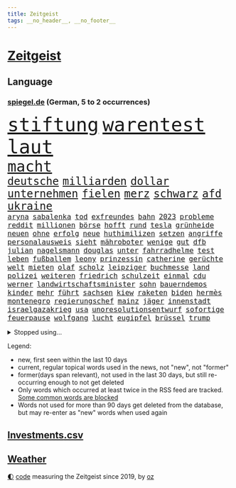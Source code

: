 ```yaml
---
title: Zeitgeist
tags: __no_header__, __no_footer__
---
```


# [Zeitgeist](https://oliz.io/zeitgeist/)

## Language

<h3><a href="https://www.spiegel.de" target="_blank">spiegel.de</a> (German, 5 to 2 occurrences)</h3>
<p style="font-family:monospace">
<span style="font-size:32pt"><a href="news_links.html#stiftung" class="current">stiftung</a></span>
<span style="font-size:32pt"><a href="news_links.html#warentest" class="current">warentest</a></span>
<span style="font-size:32pt"><a href="news_links.html#laut" class="current">laut</a></span>
<br>
<span style="font-size:25pt"><a href="news_links.html#macht" class="current">macht</a></span>
<br>
<span style="font-size:18pt"><a href="news_links.html#deutsche" class="current">deutsche</a></span>
<span style="font-size:18pt"><a href="news_links.html#milliarden" class="current">milliarden</a></span>
<span style="font-size:18pt"><a href="news_links.html#dollar" class="current">dollar</a></span>
<span style="font-size:18pt"><a href="news_links.html#unternehmen" class="current">unternehmen</a></span>
<span style="font-size:18pt"><a href="news_links.html#fielen" class="current">fielen</a></span>
<span style="font-size:18pt"><a href="news_links.html#merz" class="current">merz</a></span>
<span style="font-size:18pt"><a href="news_links.html#schwarz" class="current">schwarz</a></span>
<span style="font-size:18pt"><a href="news_links.html#afd" class="current">afd</a></span>
<span style="font-size:18pt"><a href="news_links.html#ukraine" class="current">ukraine</a></span>
<br>
<span style="font-size:12pt"><a href="news_links.html#aryna" class="current">aryna</a></span>
<span style="font-size:12pt"><a href="news_links.html#sabalenka" class="current">sabalenka</a></span>
<span style="font-size:12pt"><a href="news_links.html#tod" class="current">tod</a></span>
<span style="font-size:12pt"><a href="news_links.html#exfreundes" class="new">exfreundes</a></span>
<span style="font-size:12pt"><a href="news_links.html#bahn" class="current">bahn</a></span>
<span style="font-size:12pt"><a href="news_links.html#2023" class="current">2023</a></span>
<span style="font-size:12pt"><a href="news_links.html#probleme" class="current">probleme</a></span>
<span style="font-size:12pt"><a href="news_links.html#reddit" class="current">reddit</a></span>
<span style="font-size:12pt"><a href="news_links.html#millionen" class="current">millionen</a></span>
<span style="font-size:12pt"><a href="news_links.html#börse" class="current">börse</a></span>
<span style="font-size:12pt"><a href="news_links.html#hofft" class="current">hofft</a></span>
<span style="font-size:12pt"><a href="news_links.html#rund" class="current">rund</a></span>
<span style="font-size:12pt"><a href="news_links.html#tesla" class="current">tesla</a></span>
<span style="font-size:12pt"><a href="news_links.html#grünheide" class="current">grünheide</a></span>
<span style="font-size:12pt"><a href="news_links.html#neuen" class="current">neuen</a></span>
<span style="font-size:12pt"><a href="news_links.html#ohne" class="current">ohne</a></span>
<span style="font-size:12pt"><a href="news_links.html#erfolg" class="current">erfolg</a></span>
<span style="font-size:12pt"><a href="news_links.html#neue" class="current">neue</a></span>
<span style="font-size:12pt"><a href="news_links.html#huthimilizen" class="current">huthimilizen</a></span>
<span style="font-size:12pt"><a href="news_links.html#setzen" class="current">setzen</a></span>
<span style="font-size:12pt"><a href="news_links.html#angriffe" class="current">angriffe</a></span>
<span style="font-size:12pt"><a href="news_links.html#personalausweis" class="current">personalausweis</a></span>
<span style="font-size:12pt"><a href="news_links.html#sieht" class="current">sieht</a></span>
<span style="font-size:12pt"><a href="news_links.html#mähroboter" class="current">mähroboter</a></span>
<span style="font-size:12pt"><a href="news_links.html#wenige" class="current">wenige</a></span>
<span style="font-size:12pt"><a href="news_links.html#gut" class="current">gut</a></span>
<span style="font-size:12pt"><a href="news_links.html#dfb" class="current">dfb</a></span>
<span style="font-size:12pt"><a href="news_links.html#julian" class="current">julian</a></span>
<span style="font-size:12pt"><a href="news_links.html#nagelsmann" class="current">nagelsmann</a></span>
<span style="font-size:12pt"><a href="news_links.html#douglas" class="current">douglas</a></span>
<span style="font-size:12pt"><a href="news_links.html#unter" class="current">unter</a></span>
<span style="font-size:12pt"><a href="news_links.html#fahrradhelme" class="new">fahrradhelme</a></span>
<span style="font-size:12pt"><a href="news_links.html#test" class="current">test</a></span>
<span style="font-size:12pt"><a href="news_links.html#leben" class="current">leben</a></span>
<span style="font-size:12pt"><a href="news_links.html#fußballem" class="current">fußballem</a></span>
<span style="font-size:12pt"><a href="news_links.html#leony" class="new">leony</a></span>
<span style="font-size:12pt"><a href="news_links.html#prinzessin" class="current">prinzessin</a></span>
<span style="font-size:12pt"><a href="news_links.html#catherine" class="current">catherine</a></span>
<span style="font-size:12pt"><a href="news_links.html#gerüchte" class="current">gerüchte</a></span>
<span style="font-size:12pt"><a href="news_links.html#welt" class="current">welt</a></span>
<span style="font-size:12pt"><a href="news_links.html#mieten" class="current">mieten</a></span>
<span style="font-size:12pt"><a href="news_links.html#olaf" class="current">olaf</a></span>
<span style="font-size:12pt"><a href="news_links.html#scholz" class="current">scholz</a></span>
<span style="font-size:12pt"><a href="news_links.html#leipziger" class="new">leipziger</a></span>
<span style="font-size:12pt"><a href="news_links.html#buchmesse" class="new">buchmesse</a></span>
<span style="font-size:12pt"><a href="news_links.html#land" class="current">land</a></span>
<span style="font-size:12pt"><a href="news_links.html#polizei" class="current">polizei</a></span>
<span style="font-size:12pt"><a href="news_links.html#weiteren" class="current">weiteren</a></span>
<span style="font-size:12pt"><a href="news_links.html#friedrich" class="current">friedrich</a></span>
<span style="font-size:12pt"><a href="news_links.html#schulzeit" class="current">schulzeit</a></span>
<span style="font-size:12pt"><a href="news_links.html#einmal" class="current">einmal</a></span>
<span style="font-size:12pt"><a href="news_links.html#cdu" class="current">cdu</a></span>
<span style="font-size:12pt"><a href="news_links.html#werner" class="current">werner</a></span>
<span style="font-size:12pt"><a href="news_links.html#landwirtschaftsminister" class="current">landwirtschaftsminister</a></span>
<span style="font-size:12pt"><a href="news_links.html#sohn" class="current">sohn</a></span>
<span style="font-size:12pt"><a href="news_links.html#bauerndemos" class="current">bauerndemos</a></span>
<span style="font-size:12pt"><a href="news_links.html#kinder" class="current">kinder</a></span>
<span style="font-size:12pt"><a href="news_links.html#mehr" class="current">mehr</a></span>
<span style="font-size:12pt"><a href="news_links.html#führt" class="current">führt</a></span>
<span style="font-size:12pt"><a href="news_links.html#sachsen" class="current">sachsen</a></span>
<span style="font-size:12pt"><a href="news_links.html#kiew" class="current">kiew</a></span>
<span style="font-size:12pt"><a href="news_links.html#raketen" class="current">raketen</a></span>
<span style="font-size:12pt"><a href="news_links.html#biden" class="current">biden</a></span>
<span style="font-size:12pt"><a href="news_links.html#hermès" class="current">hermès</a></span>
<span style="font-size:12pt"><a href="news_links.html#montenegro" class="current">montenegro</a></span>
<span style="font-size:12pt"><a href="news_links.html#regierungschef" class="current">regierungschef</a></span>
<span style="font-size:12pt"><a href="news_links.html#mainz" class="current">mainz</a></span>
<span style="font-size:12pt"><a href="news_links.html#jäger" class="current">jäger</a></span>
<span style="font-size:12pt"><a href="news_links.html#innenstadt" class="current">innenstadt</a></span>
<span style="font-size:12pt"><a href="news_links.html#israelgazakrieg" class="current">israelgazakrieg</a></span>
<span style="font-size:12pt"><a href="news_links.html#usa" class="current">usa</a></span>
<span style="font-size:12pt"><a href="news_links.html#unoresolutionsentwurf" class="new">unoresolutionsentwurf</a></span>
<span style="font-size:12pt"><a href="news_links.html#sofortige" class="current">sofortige</a></span>
<span style="font-size:12pt"><a href="news_links.html#feuerpause" class="current">feuerpause</a></span>
<span style="font-size:12pt"><a href="news_links.html#wolfgang" class="current">wolfgang</a></span>
<span style="font-size:12pt"><a href="news_links.html#lucht" class="new">lucht</a></span>
<span style="font-size:12pt"><a href="news_links.html#eugipfel" class="current">eugipfel</a></span>
<span style="font-size:12pt"><a href="news_links.html#brüssel" class="current">brüssel</a></span>
<span style="font-size:12pt"><a href="news_links.html#trump" class="current">trump</a></span>
</p>
<details>
<summary>Stopped using...</summary>
<p class="former" style="font-size:12pt">
bayerische(1246) gewissen(1246) geplanten(1245) turnier(1245) vergeblich(1245) enorm(1244) fdpchef(1244) hacker(1244) la(1244) sachsenanhalt(1244) entdeckung(1243) walter(1243) wirkte(1243) äußern(1243) gestoßen(1242) hinterlassen(1242) twitter(1242) 150(1241) aktuell(1241) jüngste(1241) krank(1241) schicksal(1241) van(1241) verlor(1241) verluste(1241) bestellt(1240) blickt(1240) fbi(1240) fischer(1240) nürnberg(1240) registriert(1240) werder(1240) anbieten(1239) begleitet(1239) fanden(1239) pariser(1239) scheiterte(1239) solle(1239) usaußenminister(1239) ausländische(1238) entdeckte(1238) hinweisen(1238) jahrzehnte(1238) möglicher(1238) beteiligten(1237) infrage(1237) leid(1237) anlass(1236) debatten(1236) depressionen(1236) einstieg(1236) künftigen(1236) meldete(1236) restaurants(1236) veranstalter(1236) verschiebt(1236) versprach(1236) wünschen(1236) 27(1235) ausfallen(1235) dementiert(1235) eng(1235) getrennt(1235) obama(1235) senken(1235) gastgeber(1234) reaktion(1234) siegte(1234) tötung(1234) historische(1233) hotels(1233) kostet(1233) lust(1233) standen(1233) verlierer(1233) mörder(1232) störung(1232) 1500(1231) folgte(1231) philipp(1231) springt(1231) geschäftsführer(1230) kämpfer(1230) schottland(1230) befreien(1229) einreise(1229) großbritanniens(1229) leitet(1229) warschau(1229) band(1227) deutsches(1227) ausmaß(1226) todesopfer(1226) empfängt(1225) erwischt(1224) gekauft(1224) italienischen(1224) drastischen(1223) gesetze(1222) verfehlt(1222) bestmarke(1220) landete(1220) gouverneur(1219) tiefen(1217) projekte(1215) gelandet(1213) insolvenz(1209) bangen(1207) rang(1206) karten(1205) abhängig(1203) erhöhung(1202) niedrig(1201) zdf(1199) empfangen(1193) grüner(1190) herausforderungen(1190) abschluss(1186) rache(1182) leiter(1162) öffnet(1132) vormarsch(1114) josef(1100) banken(1038) abgegeben(1017) müll(1000) ministerin(989) volk(981) 72(967) vegas(947) fluten(943) zerstörten(943) kollision(940) beeinträchtigt(939) unterdrückung(936) kuriose(933) kameras(932) befürwortet(930) börsen(916) teure(914) king(909) tiger(896) spezielle(875) ice(871) oppositionsführer(861) beliebt(848) härte(847) gewaltsamen(831) tradition(822) sank(814) texte(810) brennt(809) möchten(807) ukrainer(806) weiten(796) lemke(783) steffi(783) filmemacher(764) afrikanischen(757) verspätungen(739) gestärkt(729) stabil(729) ankommt(723) riskant(720) kriegsbeginn(711) günstiger(708) fox(702) lohn(700) fußballerinnen(697) gewerkschaften(695) kalt(693) jack(681) verhängnis(664) konzerte(658) steuerhinterziehung(658) 2026(652) grünenpolitikerin(648) libanon(642) bedarf(641) bedrohte(640) tiefer(636) irans(633) gegenzug(621) neustart(620) erntet(614) verzeichnet(612) jemals(611) kämpferisch(602) erdbeben(600) ähnlichen(597) fpö(594) angespannt(590) antony(583) führten(576) durchs(573) hetze(573) raten(570) 89(565) heikle(563) schickte(558) lula(551) kita(548) atlantik(541) konten(541) zutritt(541) dunkle(539) nationaltrainer(528) niederlagen(526) lkwfahrer(525) angreifen(523) hit(512) zweifeln(508) kocht(503) indonesien(500) rückstand(497) taucher(496) trümmern(496) nächtlichen(486) familienministerin(478) paus(478) beschert(475) gleise(472) bewirken(471) düster(470) umso(470) kampfjets(469) verbrenner(466) wechselte(462) hauses(453) wein(453) überprüfen(453) beunruhigt(451) fotograf(451) abschiebungen(449) flogen(447) abhilfe(444) dreier(441) leblos(439) mittelpunkt(437) kieler(435) pedro(435) praxis(435) rammt(435) lockt(427) viertagewoche(425) solcher(423) lebensgefahr(418) zufällig(417) hilfsorganisation(416) herstellers(413) özdemir(413) fortan(412) sorgten(409) profifußball(407) wasserstoff(406) übers(406) startups(404) fahrbahn(402) autofahren(400) chatbot(400) niederländischen(397) metropolen(396) jubelt(393) highlight(388) uefa(384) sondervermögen(383) tourist(383) 51(378) dicht(373) instituts(371) wütenden(369) entschlossen(368) grafiken(368) wurzeln(366) beigetragen(363) glücklicher(361) kassen(360) ausweitung(359) geklaut(359) zukünftig(356) 40jähriger(353) kindergrundsicherung(353) parlamentswahlen(346) bezieht(343) erfolgen(343) geflüchtet(342) wanderer(340) bahnreisende(339) genaue(338) linksfraktion(338) sommerspielen(338) kleinkind(337) pool(337) bijan(333) glas(332) imran(330) khan(330) basketballer(323) kosovo(320) gemälde(319) staatsbürger(318) bar(315) lina(314) buchen(308) sang(308) auffällig(307) optimismus(304) seniorin(304) diebstahl(303) rezepte(303) belgische(301) gästen(300) imperium(300) formuliert(299) ifo(295) pilot(294) südkoreas(293) etablierten(292) außenseiter(290) nachbesserungen(290) branchenverband(288) militante(287) institute(286) schönsten(286) raisi(284) absurd(283) flugzeugabsturz(283) kalifornischen(283) massen(283) brad(282) alben(278) kalender(278) erdrutsch(275) entgehen(273) epstein(273) jeffrey(273) mobilität(273) verweis(272) drastische(271) kaputte(270) unfallort(269) brasiliens(268) luftangriffen(268) sächsischen(267) politologe(264) gabriel(263) jina(261) mahsa(261) unterschied(260) berechnungen(257) verrückt(256) lindemann(255) spotify(254) rampenlicht(253) bunter(251) neuschwanstein(249) durchgreifen(248) gespült(247) aiwanger(246) hubert(246) flieger(244) militäroperation(244) systeme(244) klagten(243) nations(243) quellen(243) unwahrheiten(242) verteuern(242) beeinträchtigungen(240) händen(238) randale(238) selbstoptimierung(238) nahostkonflikt(237) weltmeisterschaft(237) zutaten(236) afdpolitiker(235) bolsonaro(233) jair(233) 36(232) eauto(232) neubrandenburg(232) nördlich(231) sauna(229) verdankt(229) verkehrswende(227) sicheren(225) aufatmen(224) thrones(224) zweitgrößten(224) cdugeneralsekretär(222) football(222) gerichtsverfahren(221) palästinensische(221) bob(220) argentiniens(218) geglückt(216) beispiellose(213) erahnen(213) entkam(212) flüchtet(212) sozialleistungen(212) überweisen(212) boykott(210) südkoreanische(210) 51jährige(209) ergebnissen(208) anlage(206) unwohlsein(206) wahlkreis(206) libyschen(205) lady(203) militärhilfe(203) kandidiert(202) sichergestellt(202) abgeschnitten(201) interessant(200) kipppunkt(200) metern(200) schrecklichen(198) überqueren(198) unbeeindruckt(196) prägen(194) trendwende(193) asylsuchende(192) jüdisches(192) ratingagentur(192) hausarrest(191) eigentor(190) ermordeten(190) rassismusvorwürfe(190) schild(190) säugling(190) javier(189) konsequent(189) milei(189) stieß(189) tankstelle(188) betrag(187) heimwm(187) 53(185) sperrte(185) british(184) franziska(184) roter(184) bundesligaspiel(183) hansgeorg(183) maaßen(183) 03(182) tabellenspitze(182) ansage(181) gewinner(181) nachteile(181) exfreundin(180) ferne(179) eiffelturm(178) elektroauto(177) schlechtesten(177) onkel(176) disziplin(175) sigmar(175) starkgemacht(174) total(172) unabhängig(172) gewässern(171) verfahrens(171) dokumentarfilm(170) gleicht(170) heutzutage(170) attentäter(168) umfragetief(168) auftritte(167) kanal(166) atomkraftwerke(165) kimmich(165) magie(165) morgenstunden(165) versinkt(165) bars(164) lieferwagen(164) zurückhaltend(164) bezahlbare(163) irrsinn(163) lebende(163) bezug(162) erinnerungskultur(162) meldung(162) ausgangssperre(161) wankt(161) manila(160) erstaunliche(159) massenproteste(159) verbrennungen(159) gebohrt(158) linkenpolitiker(158) reifen(158) spätsommer(158) 133(157) gearbeitet(157) klarer(157) verheiratet(157) turner(156) mitmenschen(155) time(155) sechsjähriger(154) absoluten(153) verdrängt(153) rekordzahl(152) trucker(152) antisemitischer(151) ebay(151) eusanktionen(149) militäroffensive(149) angehende(148) bahnsteig(148) israelischer(148) erkältung(146) tabellenkeller(146) untermauert(146) zugesagt(146) fallende(145) gerichtsurteil(145) nächte(145) uskongress(145) continental(144) hinterlässt(144) historikerin(144) seitenlinie(144) irische(142) pflegekräfte(142) populären(142) bowl(141) hackerangriff(141) lenkt(141) liefen(141) würgen(141) neuerung(140) bangkok(139) knappen(139) nassen(139) nflstar(139) differenzen(138) echter(137) geschleudert(137) kundgebung(137) auswärtsspiel(136) besorgen(136) husten(136) schienennetz(136) mächtiger(135) attentat(133) delfine(133) ratlos(132) repräsentantenhaus(132) first(130) antje(129) bestätigte(129) bundesligapartie(129) doha(129) vielfältig(129) wachsender(129) woods(129) awdijiwka(128) hamasanführer(128) tränengas(128) garmischpartenkirchen(127) gekapert(127) rechtsextrem(127) konflikten(126) perspektiven(126) verantwortliche(126) achtzigerjahre(125) klimafreundliche(125) spender(125) hakt(124) prangern(124) santos(124) wars(124) zweiprozentziel(124) beteuert(123) zugunsten(123) vernichten(122) bo(121) gestohlene(121) israelisches(121) silva(121) tabelle(121) abschiebestopp(120) messungen(120) schwaben(120) versammelt(120) zerstörungen(120) besitzerin(119) steuerte(119) gebraucht(118) lewandowski(118) zärtlichkeit(118) etablieren(116) kostüme(116) luftangriff(116) urlauberinnen(116) begibt(115) rückgängig(115) tunnelsystem(115) agrarminister(114) einführung(114) erkannt(114) abschiebung(113) tabellenplatz(113) autobiografie(112) nordrheinwestfälischen(112) perry(111) voranbringen(110) barbara(109) ampelpartner(108) autonomiebehörde(108) crown(108) fußballbundesligist(108) banner(107) bewirkt(107) oberhalb(107) uskampfjets(107) arbeitsrecht(106) extrainer(106) feststehen(106) gegentore(106) kriegstüchtig(106) siedler(106) spendet(105) stünde(105) halbmond(104) hamasmassaker(104) arbeitsagentur(103) stationieren(103) ukrainehilfe(103) eier(101) rechtliche(101) kadewe(100) kurios(100) nürnberger(100) fortuna(99) zweistaatenlösung(99) 67(98) beendete(98) dylan(98) gesetzesänderung(98) britisches(97) gratis(97) heilsam(97) vorlagen(97) zündende(97) munitionslieferungen(96) wachsamkeit(96) mitgliederbefragung(95) natomitgliedschaft(95) grammy(94) karneval(94) extras(93) religiöser(93) vorjahren(93) brandbrief(92) favoritin(92) schuldenregeln(92) startversuch(91) suppe(91) definition(90) mängeln(90) schriftzug(90) wackelt(90) aires(89) aufzugeben(89) buenos(89) entschädigungen(89) lebensumstände(89) rettungssanitäter(89) ruandaabschiebungen(89) tatorten(89) zweck(89) imessage(88) schnappte(88) vereine(88) bernd(87) fantastisch(87) islamische(87) point(87) silvester(87) yahya(87) atomare(86) gigabyte(86) mercosurabkommen(86) punkterekord(86) rechtsextremistische(86) suchten(86) tiefpunkt(86) eupolitiker(85) fehle(85) klinsmann(85) skigebiet(85) straftäter(85) umgebracht(85) ungeschlagen(85) rekordsieger(84) bankenaufsicht(83) geert(83) insolventen(83) preuß(83) revolutionieren(83) störten(83) trauen(83) wilders(83) zweikampf(83) bauruinen(82) dialoge(82) erwartung(82) hochhäuser(82) kamele(82) netze(82) rathaus(82) regenwald(82) schädlinge(82) vorbehalte(82) atemberaubend(81) autokonzern(81) braisazbouchet(81) diktators(81) ermordung(81) erwachsen(81) französinnen(81) fußballklub(81) nervige(81) profiteur(81) unangefochten(81) geiselbefreiung(80) hochdruck(80) israelbesuch(80) subtile(80) verlass(80) werkzeug(80) argentinischen(79) argument(79) kitsch(79) konzentration(79) trägerrakete(79) berlinschöneberg(78) kirchenoberhaupt(78) oberverwaltungsgericht(78) schufa(78) 56(77) bändigen(77) förderprogramme(77) lieferkettengesetzes(77) vorstellungen(77) zuschüsse(77) gewohnten(76) händchen(76) militäroperationen(76) shishabranche(76) verteidigungspolitik(76) zettel(76) bauzeit(75) anhebung(74) chow(74) entsenden(74) gefroren(74) göringeckardt(74) hongkonger(74) konsumiert(74) riesigen(74) stift(74) unzureichende(74) adieu(73) diensthandys(73) exaußenminister(73) knapper(73) liz(73) präsent(73) trauriger(73) bemängelt(72) biathleten(72) biathletinnen(72) größe(72) usdollar(72) 125(71) derartige(71) natopartnern(71) skigebiete(71) strompreisen(71) studios(71) vorgerückt(71) gefrierpunkt(70) performance(70) prominentesten(70) tomaten(70) buckinghampalast(69) frontex(69) huthi(69) höheres(69) uneingeschränkt(69) aussetzung(68) kräftige(68) repressionen(68) umut(68) weltcup(68) wiedergefunden(68) aufgebraucht(67) gerufen(67) italienerin(67) konstituiert(67) sehnen(67) selbstbedienung(67) winzigen(67) zirkel(67) zugfahrt(67) ebike(66) erschöpfte(66) fallstricke(66) festland(66) größtem(66) handelsschifffahrt(66) kalkuliertes(66) überstehen(66) kreditwürdigkeit(65) poltert(65) schuldigen(65) topform(65) beigelegt(64) bezeichnete(64) lebendig(64) verfügt(64) vorsitz(64) wellinger(64) 60jähriger(63) agrardieselsubvention(63) damüls(63) heer(63) spielabbruch(63) unipräsidentin(63) werten(63) 28(62) bundestagsmandat(62) ermordete(62) fanproteste(62) korallenriff(62) oma(62) schleppende(62) sechsstelligen(62) spdabgeordnete(62) verspätete(62) anzugreifen(61) fdpfraktionschef(61) tödlichste(61) antidiskriminierungsbeauftragte(60) ataman(60) beißen(60) ferda(60) geglaubt(60) mangelnde(60) petersdom(60) ausblick(59) elektronischen(59) kochbuchtipps(59) rechnungshof(59) designs(58) exverfassungsschutzpräsidenten(58) küstenwächter(58) ac/dc(57) alkoholfrei(57) church(57) seuchen(57) verteidigungsfähigkeit(57) überfällt(57) aufstockung(56) ballistische(56) dan(56) iranisches(56) köstlich(56) politstar(56) genre(55) hausbesitzer(55) herzog(55) it's(55) niederrhein(55) rutscht(55) strafrechtlichen(55) vorliegt(55) 180(54) kauen(54) könige(54) leeren(54) shishatabak(54) ungeklärter(54) anfrage(53) buchtipps(53) knackte(53) überlebten(53) brennende(52) funktionen(52) gemeindezentrum(52) militärbündnis(52) niedergelegt(52) rangiert(52) regionalmacht(52) safran(52) schumacher(52) weich(52) besuchten(51) effektiv(51) filmgeschichte(51) lawine(51) prag(51) saunen(51) selbstzerlegung(51) angelique(50) babypause(50) kerber(50) massenweise(50) neujahr(50) unsterblich(50) asylanträge(49) erledigen(49) perfektes(49) pforzheim(49) schmuggeln(49) spdvorsitzende(49) spiegelkorrespondentin(49) zukünftigen(49) außenhandel(48) elfenbeinküste(48) landkarte(48) parlamentsausschuss(48) tanzte(48) winterkorn(48) aminis(47) mobile(47) äußersten(47) fehlentscheidung(46) 1980(45) pleitewelle(45) verwehrt(45) aneinander(44) häuften(44) kultursenator(44) neujahrsempfang(44) usgeschichte(44) darsteller(43) donezk(43) hilfskräfte(43) innsbruck(43) landtagen(43) miesen(43) terrorverdächtige(43) detonationen(42) ergriff(42) schult(42) südafrikas(42) 400000(41) asylunterkunft(41) elisabeth(41) j(41) langfristige(41) niemals(41) sichtet(41) transfers(41) unistadt(41) valentinstag(41) anlässlich(40) japaner(40) liebling(40) mona(40) nachgegangen(40) nachkriegszeit(40) schmuggler(40) schützte(40) echsen(39) fortführung(39) gesamtklassements(39) hitzfeld(39) isabel(39) ottmar(39) reptilien(39) schlaflose(39) südtirol(39) 1970(38) breivik(38) förderanträgen(38) handfester(38) isolationshaft(38) märchenhafte(38) dreharbeiten(37) klamotten(37) rot(37) störern(37) überraschen(37) afdpolitikern(36) arbeitsgericht(36) dfbkapitänin(36) wahlkampfrede(36) wilder(36) 52jährigen(35) agrarprodukte(35) einzel(35) fernhalten(35) gurken(35) hype(35) kochbücher(35) schmetterling(34) soziales(34) wohnungsbaubranche(34) attal(33) euaustritt(33) jahresanfang(33) michelle(33) etlicher(32) fanatiker(32) fusion(32) geeigneten(32) mandat(32) platzten(32) anmelden(31) brady(31) direkten(31) faire(31) fulda(31) kraftlos(31) losgehen(31) magull(31) pascal(31) schusswaffen(31) topklubs(31) werteunion(31) 1700(30) afrikacup(30) aussortiert(30) fernsehinterview(30) migrationsgeschichte(30) notfallversorgung(30) office(30) unappetitlich(30) aktionskünstler(29) basel(29) dnipro(29) escvorentscheid(29) kulturveranstaltungen(29) mutzke(29) pünktlich(29) things(29) unosicherheitsrats(29) weltberühmten(29) beharrt(28) davos(28) geantwortet(28) grammys(28) tragisches(28) unkontrolliert(28) verbrannt(28) verzögerungen(28) begnadigt(27) festgenommener(27) fünftgrößte(27) parkinson(27) unternommen(27) vergibt(27) zukünftige(27) drogenschmuggler(26) rechtsaußenpartei(26) rod(26) umbauen(26) wahlkampfthema(26) baltischen(25) paradies(25) szenario(25) zugbegleiterin(25) fantasien(24) größen(24) macher(24) nützen(24) sicherheitsrisiko(24) strömten(24) boll(23) edward(23) mahomes(23) protestwelle(23) royalefolge(23) zanken(23) 49ers(22) anonymer(22) gesetzesänderungen(22) horrorfilm(22) quarterbacks(22) sophie(22) 220000(21) angelina(21) deutschem(21) ergriffen(21) mühelos(21) unterrichtet(21) zentral(21) bronze(20) freizubekommen(20) massendemonstrationen(20) messias(20) metalldiebstahl(20) untergraben(20) harris(19) jaxa(19) kamala(19) malmö(19) nairobi(19) politikum(19) raumfahrtbehörde(19) abgesprochen(18) auswechseln(18) begegnet(18) grundlagen(18) intendant(18) zurückgeht(18) barley(17) fahndet(17) gustav(17) kadewegruppe(17) katarina(17) luxuskaufhäuser(17) rollende(17) vertraute(17) gemeinsames(16) größerer(16) jurys(16) sondervermögens(16) statistikamt(16) datensammlung(15) fdpminister(15) sicherheitskonferenz(15) verfassungsschutzes(15) völkermordkonvention(15) wirtschaftsforscher(15) xinjiang(15) zwangsarbeit(15) abenteuerlichen(14) delaware(14) ehrgeiz(14) petzold(14) schwimmwm(14) skipiste(14) swifts(14) tabellenzweiter(14) tennisbällen(14) videoclips(14) wellbrock(14) kampagnen(13) kindesmissbrauchs(13) parteimitglieder(13) annika(12) beliefert(12) gesichtern(12) jahrzehnts(12) landschaft(12) mitgliedsländer(12) natenom(12) ostwestfalen(12) biathlonwm(11) brennpunktschulen(11) festivalleitung(11) gegenkandidat(11) satellitenbilder(11) schmiss(11) staffeln(11) startchancenprogramm(11)
</p>
</details>
<p>Legend:
<ul>
<li><span class="new">new</span>, first seen within the last 10 days</li>
<li><span class="current">current</span>, regular topical words used in the news, not "new", not "former"</li>
<li><span class="former">former(days span relevant)</span>, not used in the last 30 days, but still re-occurring enough to not get deleted</li>
<li>Only words which occurred at least twice in the RSS feed are tracked. <a href="language/filters.py">Some common words are blocked</a></li>
<li>Words not used for more than 90 days get deleted from the database, but may re-enter as "new" words when used again</li>
</ul>
</p>

## [Investments](investments.html)[.csv](investments.csv)

## [Weather](weather.html)

<footer>
<a href="javascript:toggleTheme()" class="nav">🌓</a>
<a href="https://github.com/ooz/zeitgeist">code</a> measuring the Zeitgeist since 2019, by <a href="https://oliz.io">oz</a>
</footer>
